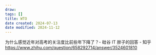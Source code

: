 ```yaml
---
draw:
tags: []
title: WTO
date created: 2024-07-13
date modified: 2024-11-12
---
```


为什么感觉近年对高考的关注度比前些年下降了？- 硅谷 IT 胖子的回答 - 知乎  
https://www.zhihu.com/question/658292714/answer/3524601810
